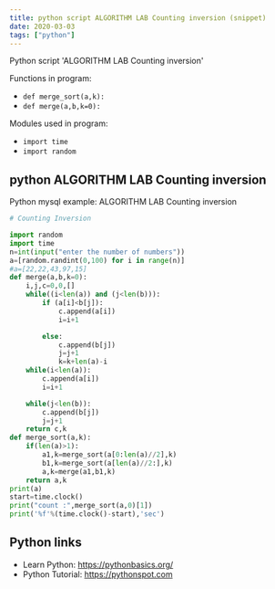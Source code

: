 ```yaml
---
title: python script ALGORITHM LAB Counting inversion (snippet)
date: 2020-03-03
tags: ["python"]
---
```

Python script 'ALGORITHM LAB Counting inversion'

Functions in program: 
* `def merge_sort(a,k):`
* `def merge(a,b,k=0):`

Modules used in program: 
* `import time`
* `import random`

## python ALGORITHM LAB Counting inversion

Python mysql example: ALGORITHM LAB Counting inversion

```python
# Counting Inversion

import random
import time
n=int(input("enter the number of numbers"))
a=[random.randint(0,100) for i in range(n)]
#a=[22,22,43,97,15]
def merge(a,b,k=0):
    i,j,c=0,0,[]
    while((i<len(a)) and (j<len(b))):
        if (a[i]<b[j]):
            c.append(a[i])
            i=i+1

        else:
            c.append(b[j])
            j=j+1
            k=k+len(a)-i
    while(i<len(a)):
        c.append(a[i])
        i=i+1

    while(j<len(b)):
        c.append(b[j])
        j=j+1
    return c,k
def merge_sort(a,k):
    if(len(a)>1):
        a1,k=merge_sort(a[0:len(a)//2],k)
        b1,k=merge_sort(a[len(a)//2:],k)
        a,k=merge(a1,b1,k)
    return a,k
print(a)
start=time.clock()
print("count :",merge_sort(a,0)[1])
print('%f'%(time.clock()-start),'sec')


```

## Python links

- Learn Python: https://pythonbasics.org/
- Python Tutorial: https://pythonspot.com
